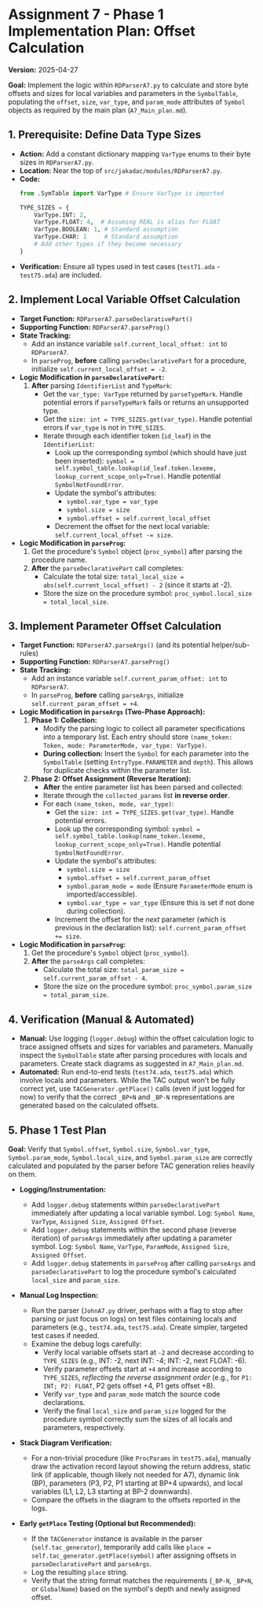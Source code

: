 # Assignment 7 - Phase 1 Implementation Plan: Offset Calculation

**Version:** 2025-04-27

**Goal:** Implement the logic within `RDParserA7.py` to calculate and store byte offsets and sizes for local variables and parameters in the `SymbolTable`, populating the `offset`, `size`, `var_type`, and `param_mode` attributes of `Symbol` objects as required by the main plan (`A7_Main_plan.md`).

## 1. Prerequisite: Define Data Type Sizes

*   **Action:** Add a constant dictionary mapping `VarType` enums to their byte sizes in `RDParserA7.py`.
*   **Location:** Near the top of `src/jakadac/modules/RDParserA7.py`.
*   **Code:**
    ```python
    from .SymTable import VarType # Ensure VarType is imported

    TYPE_SIZES = {
        VarType.INT: 2,
        VarType.FLOAT: 4,  # Assuming REAL is alias for FLOAT
        VarType.BOOLEAN: 1, # Standard assumption
        VarType.CHAR: 1     # Standard assumption
        # Add other types if they become necessary
    }
    ```
*   **Verification:** Ensure all types used in test cases (`test71.ada` - `test75.ada`) are included.

## 2. Implement Local Variable Offset Calculation

*   **Target Function:** `RDParserA7.parseDeclarativePart()`
*   **Supporting Function:** `RDParserA7.parseProg()`
*   **State Tracking:**
    *   Add an instance variable `self.current_local_offset: int` to `RDParserA7`.
    *   In `parseProg`, **before** calling `parseDeclarativePart` for a procedure, initialize `self.current_local_offset = -2`.
*   **Logic Modification in `parseDeclarativePart`:**
    1.  **After** parsing `IdentifierList` and `TypeMark`:
        *   Get the `var_type: VarType` returned by `parseTypeMark`. Handle potential errors if `parseTypeMark` fails or returns an unsupported type.
        *   Get the `size: int = TYPE_SIZES.get(var_type)`. Handle potential errors if `var_type` is not in `TYPE_SIZES`.
        *   Iterate through each identifier token (`id_leaf`) in the `IdentifierList`:
            *   Look up the corresponding symbol (which should have just been inserted): `symbol = self.symbol_table.lookup(id_leaf.token.lexeme, lookup_current_scope_only=True)`. Handle potential `SymbolNotFoundError`.
            *   Update the symbol's attributes:
                *   `symbol.var_type = var_type`
                *   `symbol.size = size`
                *   `symbol.offset = self.current_local_offset`
            *   Decrement the offset for the next local variable: `self.current_local_offset -= size`.
*   **Logic Modification in `parseProg`:**
    1.  Get the procedure's `Symbol` object (`proc_symbol`) after parsing the procedure name.
    2.  **After** the `parseDeclarativePart` call completes:
        *   Calculate the total size: `total_local_size = abs(self.current_local_offset) - 2` (since it starts at -2).
        *   Store the size on the procedure symbol: `proc_symbol.local_size = total_local_size`.

## 3. Implement Parameter Offset Calculation

*   **Target Function:** `RDParserA7.parseArgs()` (and its potential helper/sub-rules)
*   **Supporting Function:** `RDParserA7.parseProg()`
*   **State Tracking:**
    *   Add an instance variable `self.current_param_offset: int` to `RDParserA7`.
    *   In `parseProg`, **before** calling `parseArgs`, initialize `self.current_param_offset = +4`.
*   **Logic Modification in `parseArgs` (Two-Phase Approach):**
    1.  **Phase 1: Collection:**
        *   Modify the parsing logic to collect all parameter specifications into a temporary list. Each entry should store `(name_token: Token, mode: ParameterMode, var_type: VarType)`.
        *   **During collection:** Insert the `Symbol` for each parameter into the `SymbolTable` (setting `EntryType.PARAMETER` and `depth`). This allows for duplicate checks within the parameter list.
    2.  **Phase 2: Offset Assignment (Reverse Iteration):**
        *   **After** the entire parameter list has been parsed and collected:
        *   Iterate through the `collected_params` list **in reverse order**.
        *   For each `(name_token, mode, var_type)`:
            *   Get the `size: int = TYPE_SIZES.get(var_type)`. Handle potential errors.
            *   Look up the corresponding symbol: `symbol = self.symbol_table.lookup(name_token.lexeme, lookup_current_scope_only=True)`. Handle potential `SymbolNotFoundError`.
            *   Update the symbol's attributes:
                *   `symbol.size = size`
                *   `symbol.offset = self.current_param_offset`
                *   `symbol.param_mode = mode` (Ensure `ParameterMode` enum is imported/accessible).
                *   `symbol.var_type = var_type` (Ensure this is set if not done during collection).
            *   Increment the offset for the *next* parameter (which is previous in the declaration list): `self.current_param_offset += size`.
*   **Logic Modification in `parseProg`:**
    1.  Get the procedure's `Symbol` object (`proc_symbol`).
    2.  **After** the `parseArgs` call completes:
        *   Calculate the total size: `total_param_size = self.current_param_offset - 4`.
        *   Store the size on the procedure symbol: `proc_symbol.param_size = total_param_size`.

## 4. Verification (Manual & Automated)

*   **Manual:** Use logging (`logger.debug`) within the offset calculation logic to trace assigned offsets and sizes for variables and parameters. Manually inspect the `SymbolTable` state after parsing procedures with locals and parameters. Create stack diagrams as suggested in `A7_Main_plan.md`.
*   **Automated:** Run end-to-end tests (`test74.ada`, `test75.ada`) which involve locals and parameters. While the TAC output won't be fully correct yet, use `TACGenerator.getPlace()` calls (even if just logged for now) to verify that the correct `_BP+N` and `_BP-N` representations are generated based on the calculated offsets.

## 5. Phase 1 Test Plan

**Goal:** Verify that `Symbol.offset`, `Symbol.size`, `Symbol.var_type`, `Symbol.param_mode`, `Symbol.local_size`, and `Symbol.param_size` are correctly calculated and populated by the parser before TAC generation relies heavily on them.

*   **Logging/Instrumentation:**
    *   Add `logger.debug` statements within `parseDeclarativePart` immediately after updating a local variable symbol. Log: `Symbol Name`, `VarType`, `Assigned Size`, `Assigned Offset`.
    *   Add `logger.debug` statements within the second phase (reverse iteration) of `parseArgs` immediately after updating a parameter symbol. Log: `Symbol Name`, `VarType`, `ParamMode`, `Assigned Size`, `Assigned Offset`.
    *   Add `logger.debug` statements in `parseProg` after calling `parseArgs` and `parseDeclarativePart` to log the procedure symbol's calculated `local_size` and `param_size`.

*   **Manual Log Inspection:**
    *   Run the parser (`JohnA7.py` driver, perhaps with a flag to stop after parsing or just focus on logs) on test files containing locals and parameters (e.g., `test74.ada`, `test75.ada`). Create simpler, targeted test cases if needed.
    *   Examine the debug logs carefully:
        *   Verify local variable offsets start at `-2` and decrease according to `TYPE_SIZES` (e.g., INT: -2, next INT: -4; INT: -2, next FLOAT: -6).
        *   Verify parameter offsets start at `+4` and increase according to `TYPE_SIZES`, *reflecting the reverse assignment order* (e.g., for `P1: INT; P2: FLOAT`, P2 gets offset +4, P1 gets offset +8).
        *   Verify `var_type` and `param_mode` match the source code declarations.
        *   Verify the final `local_size` and `param_size` logged for the procedure symbol correctly sum the sizes of all locals and parameters, respectively.

*   **Stack Diagram Verification:**
    *   For a non-trivial procedure (like `ProcParams` in `test75.ada`), manually draw the activation record layout showing the return address, static link (if applicable, though likely not needed for A7), dynamic link (BP), parameters (P3, P2, P1 starting at BP+4 upwards), and local variables (L1, L2, L3 starting at BP-2 downwards).
    *   Compare the offsets in the diagram to the offsets reported in the logs.

*   **Early `getPlace` Testing (Optional but Recommended):**
    *   If the `TACGenerator` instance is available in the parser (`self.tac_generator`), temporarily add calls like `place = self.tac_generator.getPlace(symbol)` after assigning offsets in `parseDeclarativePart` and `parseArgs`.
    *   Log the resulting `place` string.
    *   Verify that the string format matches the requirements (`_BP-N`, `_BP+N`, or `GlobalName`) based on the symbol's depth and newly assigned offset.